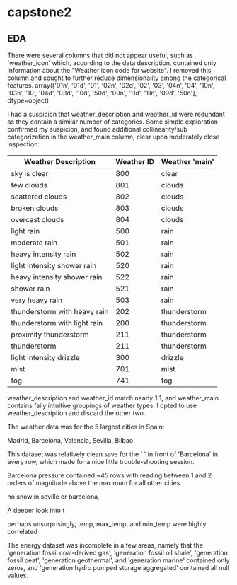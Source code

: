 # capstone2

## EDA
There were several columns that did not appear useful, such as 'weather_icon' which, according to the data description, contained only information about the "Weather icon code for website".  I removed this column and sought to further reduce dimensionality among the categorical features.
array(['01n', '01d', '01', '02n', '02d', '02', '03', '04n', '04', '10n',
       '03n', '10', '04d', '03d', '10d', '50d', '09n', '11d', '11n',
       '09d', '50n'], dtype=object)


I had a suspicion that weather_description and weather_id were redundant as they contain a similar number of categories.  Some simple exploration confirmed my suspicion, and found additional collinearity/sub categorization in the weather_main column, clear upon moderately close inspection:


| Weather Description          | Weather ID | Weather 'main' |
|------------------------------|------------|----------------|
| sky is clear                 | 800        | clear          |
| few clouds                   | 801        | clouds         |
| scattered clouds             | 802        | clouds         |
| broken clouds                | 803        | clouds         |
| overcast clouds              | 804        | clouds         |
| light rain                   | 500        | rain           |
| moderate rain                | 501        | rain           |
| heavy intensity rain         | 502        | rain           |
| light intensity shower rain  | 520        | rain           |
| heavy intensity shower rain  | 522        | rain           |
| shower rain                  | 521        | rain           |
| very heavy rain              | 503        | rain           |
| thunderstorm with heavy rain | 202        | thunderstorm   |
| thunderstorm with light rain |  200       | thunderstorm   |
| proximity thunderstorm       | 211        | thunderstorm   |
| thunderstorm                 | 211        | thunderstorm   |
| light intensity drizzle      | 300        | drizzle        |
| mist                         | 701        | mist           |
| fog                          | 741        | fog            |

weather_description and weather_id match nearly 1:1, and weather_main contains faily intuitive groupings of weather types.  I opted to use weather_description and discard the other two.


The weather data was for the 5 largest cities in Spain:

Madrid, Barcelona, Valencia, Sevilla, Bilbao

This dataset was relatively clean save for the ' ' in front of 'Barcelona' in every row, which made for a nice little trouble-shooting session.

Barcelona pressure contained ~45 rows with reading between 1 and 2 orders of magnitude above the maximum for all other cities.

no snow in seville or barcelona,

A deeper look into t

perhaps unsurprisingly, temp, max_temp, and min_temp were highly correlated


The energy dataset was incomplete in a few areas, namely that the 'generation fossil coal-derived gas', 'generation fossil oil shale', 'generation fossil peat', 'generation geothermal', and 'generation marine' contained only zeros, and 'generation hydro pumped storage aggregated' contained all null values. 